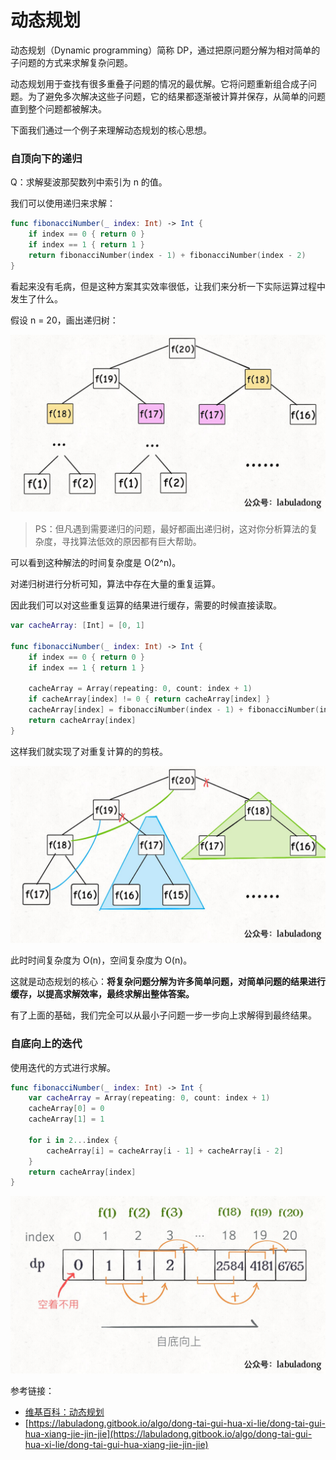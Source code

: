 # 动态规划

动态规划（Dynamic programming）简称 DP，通过把原问题分解为相对简单的子问题的方式来求解复杂问题。

动态规划用于查找有很多重叠子问题的情况的最优解。它将问题重新组合成子问题。为了避免多次解决这些子问题，它的结果都逐渐被计算并保存，从简单的问题直到整个问题都被解决。

下面我们通过一个例子来理解动态规划的核心思想。

### 自顶向下的递归

Q：求解斐波那契数列中索引为 n 的值。

我们可以使用递归来求解：

```swift
func fibonacciNumber(_ index: Int) -> Int {
    if index == 0 { return 0 }
    if index == 1 { return 1 }
    return fibonacciNumber(index - 1) + fibonacciNumber(index - 2)
}
```

看起来没有毛病，但是这种方案其实效率很低，让我们来分析一下实际运算过程中发生了什么。

假设 n = 20，画出递归树：

![DynamicProgramming_01](DynamicProgramming_01.jpg)

> PS：但凡遇到需要递归的问题，最好都画出递归树，这对你分析算法的复杂度，寻找算法低效的原因都有巨大帮助。

可以看到这种解法的时间复杂度是 O(2^n)。

对递归树进行分析可知，算法中存在大量的重复运算。

因此我们可以对这些重复运算的结果进行缓存，需要的时候直接读取。

```swift
var cacheArray: [Int] = [0, 1]

func fibonacciNumber(_ index: Int) -> Int {
    if index == 0 { return 0 }
    if index == 1 { return 1 }
    
    cacheArray = Array(repeating: 0, count: index + 1)
    if cacheArray[index] != 0 { return cacheArray[index] }
    cacheArray[index] = fibonacciNumber(index - 1) + fibonacciNumber(index - 2)
    return cacheArray[index]
}
```

这样我们就实现了对重复计算的的剪枝。

![DynamicProgramming_02](DynamicProgramming_02.jpg)

此时时间复杂度为 O(n)，空间复杂度为 O(n)。

这就是动态规划的核心：**将复杂问题分解为许多简单问题，对简单问题的结果进行缓存，以提高求解效率，最终求解出整体答案。**

有了上面的基础，我们完全可以从最小子问题一步一步向上求解得到最终结果。

### 自底向上的迭代

使用迭代的方式进行求解。

```swift
func fibonacciNumber(_ index: Int) -> Int {
    var cacheArray = Array(repeating: 0, count: index + 1)
    cacheArray[0] = 0
    cacheArray[1] = 1
    
    for i in 2...index {
        cacheArray[i] = cacheArray[i - 1] + cacheArray[i - 2]
    }
    return cacheArray[index]
}
```

![DynamicProgramming_03](DynamicProgramming_03.jpg)















参考链接：

- [维基百科：动态规划](https://zh.wikipedia.org/wiki/%E5%8A%A8%E6%80%81%E8%A7%84%E5%88%92)
- [https://labuladong.gitbook.io/algo/dong-tai-gui-hua-xi-lie/dong-tai-gui-hua-xiang-jie-jin-jie](https://labuladong.gitbook.io/algo/dong-tai-gui-hua-xi-lie/dong-tai-gui-hua-xiang-jie-jin-jie)